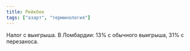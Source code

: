 ```yaml
---
title: Рейкбек
tags: ["азарт", "терминология"]
---
```


Налог с выигрыша. В Ломбардии: 13% с обычного выигрыша, 31% с перезаноса.